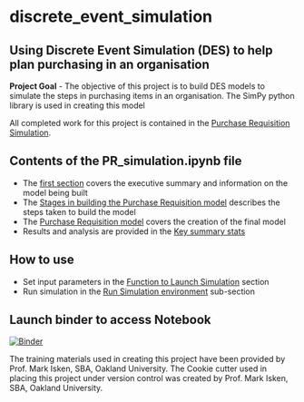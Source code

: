 # discrete_event_simulation

## Using Discrete Event Simulation (DES) to help plan purchasing in an organisation 
**Project Goal** - The objective of this project is to build DES models to simulate the steps in purchasing items in an organisation. The SimPy python library is used in creating this model

All completed work for this project is contained in the [Purchase Requisition Simulation](PR_simulation.ipynb).

Contents of the PR_simulation.ipynb file
-------------------------------------------

* The [first section](PR_simulation.ipynb# "Using Discrete Event Simulation to help plan purchasing in an organisation") covers the executive summary and information on the model being built
* The [Stages in building the Purchase Requisition model](PR_simulation.ipynb# "Stages in building the Purchase Requisition model") describes the steps taken to build the model
* The [Purchase Requisition model](PR_simulation.ipynb# "The Purchase Requisition model") covers the creation of the final model
* Results and analysis are provided in the [Key summary stats](PR_simulation.ipynb# "Key summary stats")

How to use
-----------
* Set input parameters in the [Function to Launch Simulation](PR_simulation.ipynb# "Function to Launch") section 
* Run simulation in the [Run Simulation environment](PR_simulation.ipynb# "Run Simulation environment") sub-section

Launch binder to access Notebook
------------------------------------
[![Binder](https://mybinder.org/badge_logo.svg)](https://mybinder.org/v2/gh/OsarodionOdion/DES_model/HEAD)

The training materials used in creating this project have been provided by Prof. Mark Isken, SBA, Oakland University.
The Cookie cutter used in placing this project under version control was created by Prof. Mark Isken, SBA, Oakland University.
